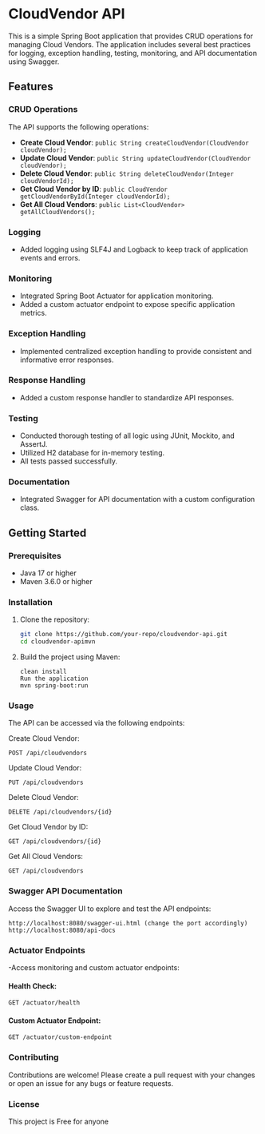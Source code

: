 # CloudVendor API

This is a simple Spring Boot application that provides CRUD operations for managing Cloud Vendors. The application includes several best practices for logging, exception handling, testing, monitoring, and API documentation using Swagger.

## Features

### CRUD Operations

The API supports the following operations:

- **Create Cloud Vendor**: `public String createCloudVendor(CloudVendor cloudVendor);`
- **Update Cloud Vendor**: `public String updateCloudVendor(CloudVendor cloudVendor);`
- **Delete Cloud Vendor**: `public String deleteCloudVendor(Integer cloudVendorId);`
- **Get Cloud Vendor by ID**: `public CloudVendor getCloudVendorById(Integer cloudVendorId);`
- **Get All Cloud Vendors**: `public List<CloudVendor> getAllCloudVendors();`

### Logging

- Added logging using SLF4J and Logback to keep track of application events and errors.

### Monitoring

- Integrated Spring Boot Actuator for application monitoring.
- Added a custom actuator endpoint to expose specific application metrics.

### Exception Handling

- Implemented centralized exception handling to provide consistent and informative error responses.

### Response Handling

- Added a custom response handler to standardize API responses.

### Testing

- Conducted thorough testing of all logic using JUnit, Mockito, and AssertJ.
- Utilized H2 database for in-memory testing.
- All tests passed successfully.

### Documentation

- Integrated Swagger for API documentation with a custom configuration class.

## Getting Started

### Prerequisites

- Java 17 or higher
- Maven 3.6.0 or higher

### Installation

1. Clone the repository:
   ```sh
   git clone https://github.com/your-repo/cloudvendor-api.git
   cd cloudvendor-apimvn

2. Build the project using Maven:
   ```
   clean install
   Run the application
   mvn spring-boot:run

### Usage
The API can be accessed via the following endpoints:

Create Cloud Vendor:
```
POST /api/cloudvendors
```

Update Cloud Vendor:
```
PUT /api/cloudvendors
```

Delete Cloud Vendor:
```
DELETE /api/cloudvendors/{id}
```

Get Cloud Vendor by ID:
```
GET /api/cloudvendors/{id}
````

Get All Cloud Vendors:
```
GET /api/cloudvendors
```

### Swagger API Documentation
Access the Swagger UI to explore and test the API endpoints:
```
http://localhost:8080/swagger-ui.html (change the port accordingly)
http://localhost:8080/api-docs
```

### Actuator Endpoints
-Access monitoring and custom actuator endpoints:

#### Health Check:
```
GET /actuator/health
```

#### Custom Actuator Endpoint:
```
GET /actuator/custom-endpoint
```

### Contributing
Contributions are welcome! Please create a pull request with your
changes or open an issue for any bugs or feature requests.


### License
This project is Free for anyone
